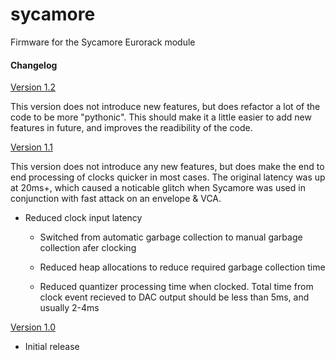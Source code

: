 # sycamore

Firmware for the Sycamore Eurorack module

#### Changelog

<u>Version 1.2</u>

This version does not introduce new features, but does refactor a lot of the code to be more "pythonic". This should make it a little easier to add new features in future, and improves the readibility of the code.

<u>Version 1.1</u>

This version does not introduce any new features, but does make the end to end processing of clocks quicker in most cases. The original latency was up at 20ms+, which caused a noticable glitch when Sycamore was used in conjunction with fast attack on an envelope & VCA.

- Reduced clock input latency
  
  - Switched from automatic garbage collection to manual garbage collection afer clocking
  
  - Reduced heap allocations to reduce required garbage collection time
  
  - Reduced quantizer processing time when clocked. Total time from clock event recieved to DAC output should be less than 5ms, and usually 2-4ms

<u>Version 1.0</u>

- Initial release
